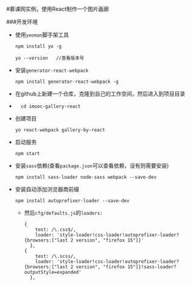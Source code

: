 #慕课网实例，使用React制作一个图片画廊

###开发环境
*	使用`yeoman`脚手架工具

		npm install yo -g

		yo --version   //查看版本号

*	安装`generator-react-webpack`

		npm install generator-react-webpack -g

*	在github上新建一个仓库，克隆到自己的工作空间，然后进入到项目目录
*	
		cd imooc-gallery-react

*	创建项目	

		yo react-webpack gallery-by-react

*	启动服务

		npm start
*	安装`sass`依赖(查看`package.json`可以查看依赖，没有则需要安装)

		npm install sass-loader node-sass webpack --save-dev

*	安装自动添加浏览器商前缀
	
		npm install autoprefixer-loader --save-dev

	*	然后`cfg/defaults.js`的`loaders:`

			{
		        test: /\.css$/,
		        loader: 'style-loader!css-loader!autoprefixer-loader?{browsers:["last 2 version", "firefox 15"]}'
		      },
			{
		        test: /\.scss/,
		        loader: 'style-loader!css-loader!autoprefixer-loader?{browsers:["last 2 version", "firefox 15"]}!sass-loader?outputStyle=expanded'
		      },

